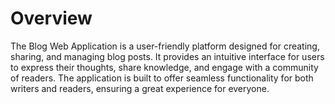 # Overview

The Blog Web Application is a user-friendly platform designed for creating, sharing, and managing blog posts. It provides an intuitive interface for users to express their thoughts, share knowledge, and engage with a community of readers. The application is built to offer seamless functionality for both writers and readers, ensuring a great experience for everyone.
